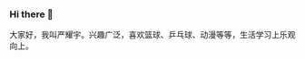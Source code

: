 ### Hi there 👋

<!--
**yueyanyuan/yueyanyuan** is a ✨ _special_ ✨ repository because its `README.md` (this file) appears on your GitHub profile.

Here are some ideas to get you started:

- 🔭 I’m currently working on ...
- 🌱 I’m currently learning ...
- 👯 I’m looking to collaborate on ...
- 🤔 I’m looking for help with ...
- 💬 Ask me about ...
- 📫 How to reach me: ...
- 😄 Pronouns: ...
- ⚡ Fun fact: ...
-->
大家好，我叫严耀宇。兴趣广泛，喜欢篮球、乒乓球、动漫等等，生活学习上乐观向上。
